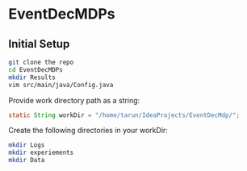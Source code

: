 # EventDecMDPs

## Initial Setup

```sh
git clone the repo
cd EventDecMDPs
mkdir Results
vim src/main/java/Config.java
```
Provide work directory path as a string:

```java
static String workDir = "/home/tarun/IdeaProjects/EventDecMdp/";
```

Create the following directories in your workDir:

```sh
mkdir Logs
mkdir experiements
mkdir Data
```
